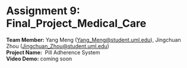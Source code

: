 # Assignment 9: Final_Project_Medical_Care
<b>Team Member:</b>   Yang Meng (Yang_Meng@student.uml.edu), Jingchuan Zhou (Jingchuan_Zhou@student.uml.edu)</br>
<b>Project Name:</b>  Pill Adherence System</br>
<b>Video Demo:</b> coming soon
